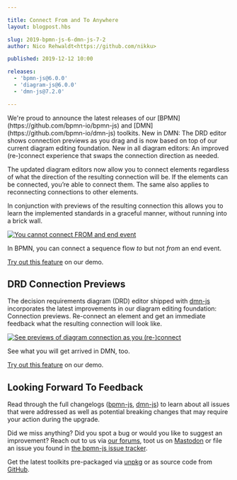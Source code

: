 ```yaml
---

title: Connect From and To Anywhere
layout: blogpost.hbs

slug: 2019-bpmn-js-6-dmn-js-7-2
author: Nico Rehwaldt<https://github.com/nikku>

published: 2019-12-12 10:00

releases:
  - 'bpmn-js@6.0.0'
  - 'diagram-js@6.0.0'
  - 'dmn-js@7.2.0'

---
```


<p class="introduction">
  We're proud to announce the latest releases of our [BPMN](https://github.com/bpmn-io/bpmn-js) and [DMN](https://github.com/bpmn-io/dmn-js) toolkits. New in DMN: The DRD editor shows connection previews as you drag and is now based on top of our current diagram editing foundation. New in all diagram editors: An improved (re-)connect experience that swaps the connection direction as needed.
</p>

<!-- continue -->

The updated diagram editors now allow you to connect elements regardless of what the direction of the resulting connection will be. If the elements can be connected, you’re able to connect them. The same also applies to reconnecting connections to other elements.

In conjunction with previews of the resulting connection this allows you to learn the implemented standards in a graceful manner, without running into a brick wall.

<div class="figure">
  <a href="https://demo.bpmn.io/s/start">
    <img src="{{ assets }}/attachments/blog/2019/007-bpmn-reconnect-end-event.gif" alt="You cannot connect FROM and end event">
  </a>

  <p class="caption">
    In BPMN, you can connect a sequence flow <em>to</em> but not <em>from</em> an end event.
  </p>
</div>

[Try out this feature](https://demo.bpmn.io/s/start) on our demo.


## DRD Connection Previews

The decision requirements diagram (DRD) editor shipped with [dmn-js](https://github.com/bpmn-io/dmn-js) incorporates the latest improvements in our diagram editing foundation: Connection previews. Re-connect an element and get an immediate feedback what the resulting connection will look like.

<div class="figure">
  <a href="https://demo.bpmn.io/dmn/s/check-order">
    <img src="{{ assets }}/attachments/blog/2019/007-dmn-connect-preview.gif" alt="See previews of diagram connection as you (re-)connect">
  </a>

  <p class="caption">
    See what you will get arrived in DMN, too.
  </p>
</div>

[Try out this feature](https://demo.bpmn.io/dmn/s/check-order) on our demo.


## Looking Forward To Feedback

Read through the full changelogs ([bpmn-js](https://github.com/bpmn-io/bpmn-js/blob/main/CHANGELOG.md#600), [dmn-js](https://github.com/bpmn-io/dmn-js/blob/main/packages/dmn-js/CHANGELOG.md#720)) to learn about all issues that were addressed as well as potential breaking changes that may require your action during the upgrade.

Did we miss anything? Did you spot a bug or would you like to suggest an improvement? Reach out to us via [our forums](https://forum.bpmn.io), toot us on [Mastodon](https://fosstodon.org/@bpmn_io) or file an issue you found in [the bpmn-js issue tracker](https://github.com/bpmn-io/bpmn-js/issues).

Get the latest toolkits pre-packaged via [unpkg](https://unpkg.com) or as source code from [GitHub](https://github.com/bpmn-io).